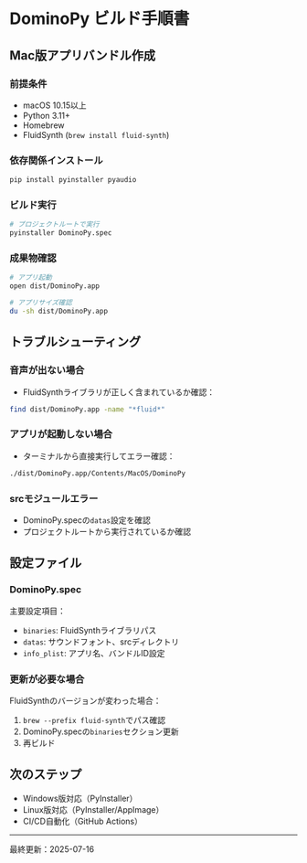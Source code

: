 # DominoPy ビルド手順書

## Mac版アプリバンドル作成

### 前提条件
- macOS 10.15以上
- Python 3.11+
- Homebrew
- FluidSynth (`brew install fluid-synth`)

### 依存関係インストール
```bash
pip install pyinstaller pyaudio
```

### ビルド実行
```bash
# プロジェクトルートで実行
pyinstaller DominoPy.spec
```

### 成果物確認
```bash
# アプリ起動
open dist/DominoPy.app

# アプリサイズ確認
du -sh dist/DominoPy.app
```

## トラブルシューティング

### 音声が出ない場合
- FluidSynthライブラリが正しく含まれているか確認：
```bash
find dist/DominoPy.app -name "*fluid*"
```

### アプリが起動しない場合
- ターミナルから直接実行してエラー確認：
```bash
./dist/DominoPy.app/Contents/MacOS/DominoPy
```

### srcモジュールエラー
- DominoPy.specの`datas`設定を確認
- プロジェクトルートから実行されているか確認

## 設定ファイル

### DominoPy.spec
主要設定項目：
- `binaries`: FluidSynthライブラリパス
- `datas`: サウンドフォント、srcディレクトリ
- `info_plist`: アプリ名、バンドルID設定

### 更新が必要な場合
FluidSynthのバージョンが変わった場合：
1. `brew --prefix fluid-synth`でパス確認
2. DominoPy.specの`binaries`セクション更新
3. 再ビルド

## 次のステップ
- Windows版対応（PyInstaller）
- Linux版対応（PyInstaller/AppImage）
- CI/CD自動化（GitHub Actions）

---
最終更新：2025-07-16